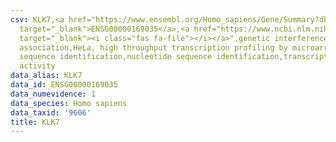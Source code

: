 ```yaml
---
csv: KLK7,<a href="https://www.ensembl.org/Homo_sapiens/Gene/Summary?db=core;g=ENSG00000169035"
  target="_blank">ENSG00000169035</a>,<a href="https://www.ncbi.nlm.nih.gov/pubmed/17216044"
  target="_blank"><i class="fas fa-file"></i></a>",genetic interference,functional
  association,HeLa, high throughput transcription profiling by microarray,nucleotide
  sequence identification,nucleotide sequence identification,transcriptional regulation,up-regulates
  activity
data_alias: KLK7
data_id: ENSG00000169035
data_numevidence: 1
data_species: Homo sapiens
data_taxid: '9606'
title: KLK7
---
```

